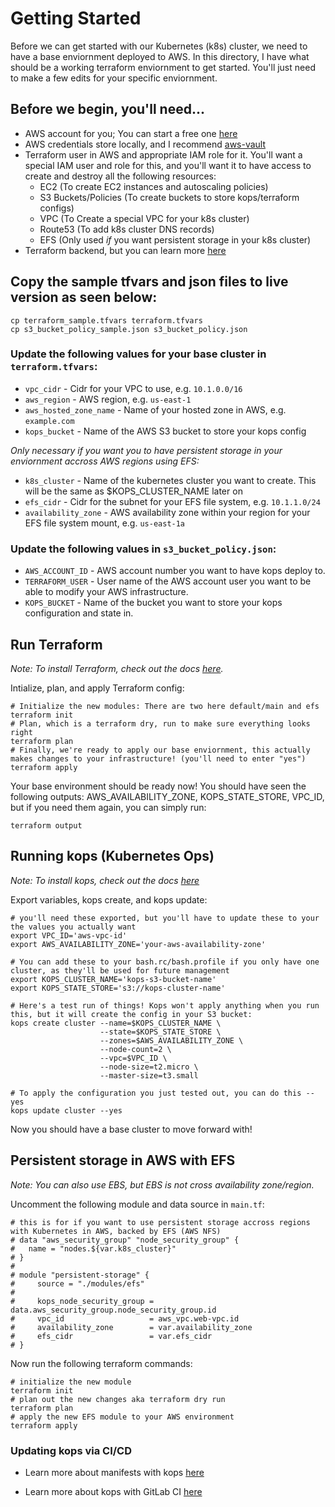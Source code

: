 # Getting Started
Before we can get started with our Kubernetes (k8s) cluster, we need to have a base enviornment deployed to AWS.
In this directory, I have what should be a working terraform enviornment to get started. You'll just need to make a few edits for your specific enviornment.

## Before we begin, you'll need...
* AWS account for you; You can start a free one [here](https://aws.amazon.com/free/)
* AWS credentials store locally, and I recommend [aws-vault](https://github.com/99designs/aws-vault)
* Terraform user in AWS and appropriate IAM role for it. You'll want a special IAM user and role for this, and you'll want it to have access to create and destroy all the following resources:
  * EC2 (To create EC2 instances and autoscaling policies)
  * S3 Buckets/Policies (To create buckets to store kops/terraform configs)
  * VPC (To Create a special VPC for your k8s cluster)
  * Route53 (To add k8s cluster DNS records)
  * EFS (Only used *if* you want persistent storage in your k8s cluster)
* Terraform backend, but you can learn more [here](https://www.terraform.io/docs/backends/types/s3.html)

## Copy the sample tfvars and json files to live version as seen below:
```
cp terraform_sample.tfvars terraform.tfvars
cp s3_bucket_policy_sample.json s3_bucket_policy.json
```

### Update the following values for your base cluster in `terraform.tfvars`:
* `vpc_cidr`             - Cidr for your VPC to use, e.g. `10.1.0.0/16`
* `aws_region`           - AWS region, e.g. `us-east-1`
* `aws_hosted_zone_name` - Name of your hosted zone in AWS, e.g. `example.com`
* `kops_bucket`          - Name of the AWS S3 bucket to store your kops config

*Only necessary if you want you to have persistent storage in your enviornment accross AWS regions using EFS:*
* `k8s_cluster`         - Name of the kubernetes cluster you want to create. This will be the same as $KOPS_CLUSTER_NAME later on
* `efs_cidr`            - Cidr for the subnet for your EFS file system, e.g. `10.1.1.0/24`
* `availability_zone`   - AWS availability zone within your region for your EFS file system mount, e.g. `us-east-1a`

### Update the following values in `s3_bucket_policy.json`:
* `AWS_ACCOUNT_ID`  - AWS account number you want to have kops deploy to.
* `TERRAFORM_USER`  - User name of the AWS account user you want to be able to modify your AWS infrastructure.
* `KOPS_BUCKET`     - Name of the bucket you want to store your kops configuration and state in.

## Run Terraform
_Note: To install Terraform, check out the docs [here](https://learn.hashicorp.com/collections/terraform/aws-get-started)._

Intialize, plan, and apply Terraform config:
```
# Initialize the new modules: There are two here default/main and efs
terraform init
# Plan, which is a terraform dry, run to make sure everything looks right
terraform plan
# Finally, we're ready to apply our base enviornment, this actually makes changes to your infrastructure! (you'll need to enter "yes")
terraform apply
```
Your base environment should be ready now! You should have seen the following outputs: AWS_AVAILABILITY_ZONE, KOPS_STATE_STORE, VPC_ID, but if you need them again, you can simply run:

`terraform output`

## Running kops (Kubernetes Ops)
*Note: To install kops, check out the docs [here](https://kops.sigs.k8s.io/getting_started/install/#github-releases)*

Export variables, kops create, and kops update:
```
# you'll need these exported, but you'll have to update these to your the values you actually want
export VPC_ID='aws-vpc-id'
export AWS_AVAILABILITY_ZONE='your-aws-availability-zone'

# You can add these to your bash.rc/bash.profile if you only have one cluster, as they'll be used for future management
export KOPS_CLUSTER_NAME='kops-s3-bucket-name'
export KOPS_STATE_STORE='s3://kops-cluster-name'

# Here's a test run of things! Kops won't apply anything when you run this, but it will create the config in your S3 bucket:
kops create cluster --name=$KOPS_CLUSTER_NAME \
                    --state=$KOPS_STATE_STORE \
                    --zones=$AWS_AVAILABILITY_ZONE \
                    --node-count=2 \
                    --vpc=$VPC_ID \
                    --node-size=t2.micro \
                    --master-size=t3.small

# To apply the configuration you just tested out, you can do this --yes
kops update cluster --yes
```

Now you should have a base cluster to move forward with!

## Persistent storage in AWS with EFS
*Note: You can also use EBS, but EBS is not cross availability zone/region.*

Uncomment the following module and data source in `main.tf`:

```
# this is for if you want to use persistent storage accross regions with Kubernetes in AWS, backed by EFS (AWS NFS)
# data "aws_security_group" "node_security_group" {
#   name = "nodes.${var.k8s_cluster}"
# }
#
# module "persistent-storage" {
#     source = "./modules/efs"
#
#     kops_node_security_group = data.aws_security_group.node_security_group.id
#     vpc_id                   = aws_vpc.web-vpc.id
#     availability_zone        = var.availability_zone
#     efs_cidr                 = var.efs_cidr
# }
```

Now run the following terraform commands:
```
# initialize the new module
terraform init
# plan out the new changes aka terraform dry run
terraform plan
# apply the new EFS module to your AWS environment
terraform apply
```

### Updating kops via CI/CD
* Learn more about manifests with kops [here](https://github.com/kubernetes/kops/blob/master/docs/manifests_and_customizing_via_api.md)

* Learn more about kops with GitLab CI [here](https://github.com/kubernetes/kops/blob/master/docs/continuous_integration.md)
